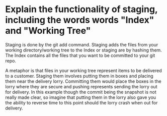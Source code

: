 # Explain the functionality of staging, including the words words "Index" and "Working Tree"

Staging is done by the git add command. Staging adds the files from your working directory/working tree to the Index or staging are by hashing them. The Index contains all the files that you want to be committed to your git repo. 

A metaphor is that files in your working tree represent items to be delivered to a customer. Staging them involves putting them in boxes and placing them near the delivery lorry. Committing them would place the boxes in the lorry where they are secure and pushing represents sending the lorry out for delivery. In this example though the commit being the snapshot is not really made clear, so imagine that putting them in the lorry also gave you the ability to reverse time to this point should the lorry crash when out for delivery.